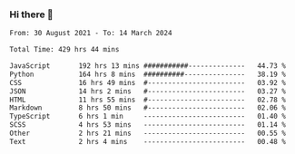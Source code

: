 ### Hi there 👋

<!--
**dominoto/dominoto** is a ✨ _special_ ✨ repository because its `README.md` (this file) appears on your GitHub profile.

Here are some ideas to get you started:

- 🔭 I’m currently working on ...
- 🌱 I’m currently learning ...
- 👯 I’m looking to collaborate on ...
- 🤔 I’m looking for help with ...
- 💬 Ask me about ...
- 📫 How to reach me: ...
- 😄 Pronouns: ...
- ⚡ Fun fact: ...
-->
<!--START_SECTION:waka-->

```txt
From: 30 August 2021 - To: 14 March 2024

Total Time: 429 hrs 44 mins

JavaScript       192 hrs 13 mins ###########--------------   44.73 %
Python           164 hrs 8 mins  ##########---------------   38.19 %
CSS              16 hrs 49 mins  #------------------------   03.92 %
JSON             14 hrs 2 mins   #------------------------   03.27 %
HTML             11 hrs 55 mins  #------------------------   02.78 %
Markdown         8 hrs 50 mins   #------------------------   02.06 %
TypeScript       6 hrs 1 min     -------------------------   01.40 %
SCSS             4 hrs 53 mins   -------------------------   01.14 %
Other            2 hrs 21 mins   -------------------------   00.55 %
Text             2 hrs 4 mins    -------------------------   00.48 %
```

<!--END_SECTION:waka-->
